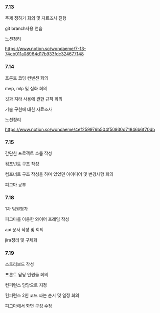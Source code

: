 ### 7.13

주제 정하기 회의 및 자료조사 진행

git branch사용 연습



노션정리

https://www.notion.so/wondaeme/7-13-74cb011a08964d17b933fdc324677148



### 7.14

프론트 코딩 컨벤션 회의

mvp, mlp 및 심화 회의

깃과 지라 사용에 관한 규칙 회의

기술 구현에 대한 자료조사



노션정리

https://www.notion.so/wondaeme/4ef259976b504f50930d71846b6f70db



### 7.15

간단한 프로젝트 흐름 작성

컴포넌트 구조 작성

컴포너트 구조 작성을 하며 있었던 아이디어 및 변경사항 회의

피그마 공부



### 7.18

1차 팀원평가

피그마를 이용한 와이어 프레임 작성

api 문서 작성 및 회의

jira정리 및 구체화



### 7.19

스토리보드 작성

프론트 담당 인원들 회의

컨퍼런스 담당으로 지정

컨퍼런스 2인 코드 짜는 순서 및 일정 회의

피그마에서 화면 구성 수정